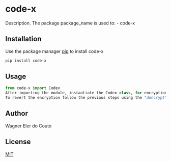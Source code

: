 # code-x

Description. 
The package package_name is used to:
	- code-x

## Installation

Use the package manager [pip](https://pip.pypa.io/en/stable/) to install code-x

```bash
pip install code-x
```

## Usage

```python
from code-x import Codex
After importing the module, instantiate the Codex class, for encryption, call the "dencrypt" method, passing the message to call and the step.
To revert the encryption follow the previous steps using the "dencrypt" method.
```

## Author
Wagner Eler do Couto

## License
[MIT](https://choosealicense.com/licenses/mit/)